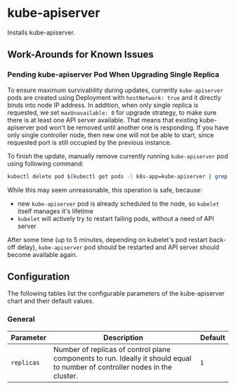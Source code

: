 # kube-apiserver

Installs kube-apiserver.

## Work-Arounds for Known Issues

### Pending kube-apiserver Pod When Upgrading Single Replica

To ensure maximum survivability during updates, currently `kube-apiserver` pods are created using Deployment with `hostNetwork: true` and it directly binds into node IP address. In addition, when only single replica is requested, we set `maxUnavailable: 0` for upgrade strategy, to make sure there is at least one API server available. That means that existing kube-apiserver pod won't be removed until another one is responding. If you have only single controller node, then new one will not be able to start, since requested port is still occupied by the previous instance.

To finish the update, manually remove currently running `kube-apiserver` pod using following command:
```sh
kubectl delete pod $(kubectl get pods -l k8s-app=kube-apiserver | grep Running | cut -d" " -f1)
```

While this may seem unreasonable, this operation is safe, because:
- new `kube-apiserver` pod is already scheduled to the node, so `kubelet` itself manages it's lifetime
- `kubelet` will actively try to restart failing pods, without a need of API server

After some time (up to 5 minutes, depending on kubelet's pod restart back-off delay), `kube-apiserver` pod
should be restarted and API server should become available again.

## Configuration

The following tables list the configurable parameters of the kube-apiserver chart and their default values.

### General
| Parameter  | Description                                                                                                                  | Default |
|------------|------------------------------------------------------------------------------------------------------------------------------|---------|
| `replicas` | Number of replicas of control plane components to run. Ideally it should equal to number of controller nodes in the cluster. | `1`     |
